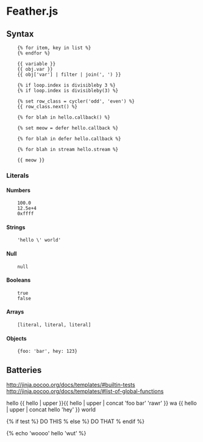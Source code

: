 # Feather.js

## Syntax

        {% for item, key in list %}
        {% endfor %}

        {{ variable }}
        {{ obj.var }}
        {{ obj['var'] | filter | join(', ') }}

        {% if loop.index is divisibleby 3 %}
        {% if loop.index is divisibleby(3) %}

        {% set row_class = cycler('odd', 'even') %}
        {{ row_class.next() %}

        {% for blah in hello.callback() %}

        {% set meow = defer hello.callback %}

        {% for blah in defer hello.callback %}

        {% for blah in stream hello.stream %}

        {{ meow }}

### Literals

#### Numbers

        100.0
        12.5e+4
        0xffff

#### Strings

        'hello \' world'

#### Null

        null

#### Booleans

        true
        false

#### Arrays

        [literal, literal, literal]

#### Objects

        {foo: 'bar', hey: 123}

## Batteries

http://jinja.pocoo.org/docs/templates/#builtin-tests
http://jinja.pocoo.org/docs/templates/#list-of-global-functions



<!-- var start -->
hello
{{ hello | upper }}{{ hello | upper | concat 'foo bar'  'rawr'  }}
wa
{{ hello | upper | concat hello 'hey' }}
world
<!-- var end -->


{% if test %}
DO THIS
% else %}
DO THAT
% endif %}


<!-- tag start -->
{% echo 'woooo' hello 'wut' %}
<!-- tag end -->
